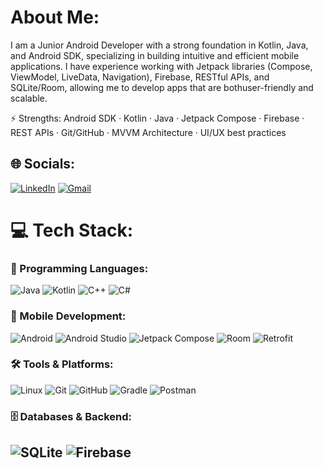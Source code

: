 # About Me:
I am a Junior Android Developer with a strong foundation in Kotlin, Java, and Android SDK, specializing in building intuitive and efficient mobile applications. I have experience working with Jetpack libraries (Compose, ViewModel, LiveData, Navigation), Firebase, RESTful APIs, and SQLite/Room, allowing me to develop apps that are bothuser-friendly and scalable.


⚡ Strengths: Android SDK · Kotlin · Java · Jetpack Compose · Firebase · REST APIs · Git/GitHub · MVVM Architecture · UI/UX best practices

## 🌐 Socials:
[![LinkedIn](https://img.shields.io/badge/LinkedIn-%230077B5.svg?logo=linkedin&logoColor=white)](https://linkedin.com/in/hekal01)
[![Gmail](https://img.shields.io/badge/Gmail-D14836?logo=gmail&logoColor=white)](mailto:ahmedsanta021@gmail.com)


# 💻 Tech Stack:

### 🧠 Programming Languages:
![Java](https://img.shields.io/badge/Java-%23ED8B00.svg?style=for-the-badge&logo=openjdk&logoColor=white)
![Kotlin](https://img.shields.io/badge/Kotlin-%237F52FF.svg?style=for-the-badge&logo=kotlin&logoColor=white)
![C++](https://img.shields.io/badge/C++-%2300599C.svg?style=for-the-badge&logo=c%2B%2B&logoColor=white)
![C#](https://img.shields.io/badge/C%23-%23239120.svg?style=for-the-badge&logo=csharp&logoColor=white)

### 📱 Mobile Development:
![Android](https://img.shields.io/badge/Android-3DDC84?style=for-the-badge&logo=android&logoColor=white)
![Android Studio](https://img.shields.io/badge/Android%20Studio-3DDC84?style=for-the-badge&logo=android-studio&logoColor=white)
![Jetpack Compose](https://img.shields.io/badge/Jetpack%20Compose-4285F4?style=for-the-badge&logo=jetpack-compose&logoColor=white)
![Room](https://img.shields.io/badge/Room-1976D2?style=for-the-badge&logo=android&logoColor=white)
![Retrofit](https://img.shields.io/badge/Retrofit-00796B?style=for-the-badge&logo=square&logoColor=white)

### 🛠️ Tools & Platforms:
![Linux](https://img.shields.io/badge/Linux-FCC624?style=for-the-badge&logo=linux&logoColor=black)
![Git](https://img.shields.io/badge/Git-F05032?style=for-the-badge&logo=git&logoColor=white)
![GitHub](https://img.shields.io/badge/GitHub-181717?style=for-the-badge&logo=github&logoColor=white)
![Gradle](https://img.shields.io/badge/Gradle-02303A?style=for-the-badge&logo=gradle&logoColor=white)
![Postman](https://img.shields.io/badge/Postman-FF6C37?style=for-the-badge&logo=postman&logoColor=white)

### 🗄️ Databases & Backend:
![SQLite](https://img.shields.io/badge/SQLite-003B57?style=for-the-badge&logo=sqlite&logoColor=white)
![Firebase](https://img.shields.io/badge/Firebase-FFCA28?style=for-the-badge&logo=firebase&logoColor=black)
---

